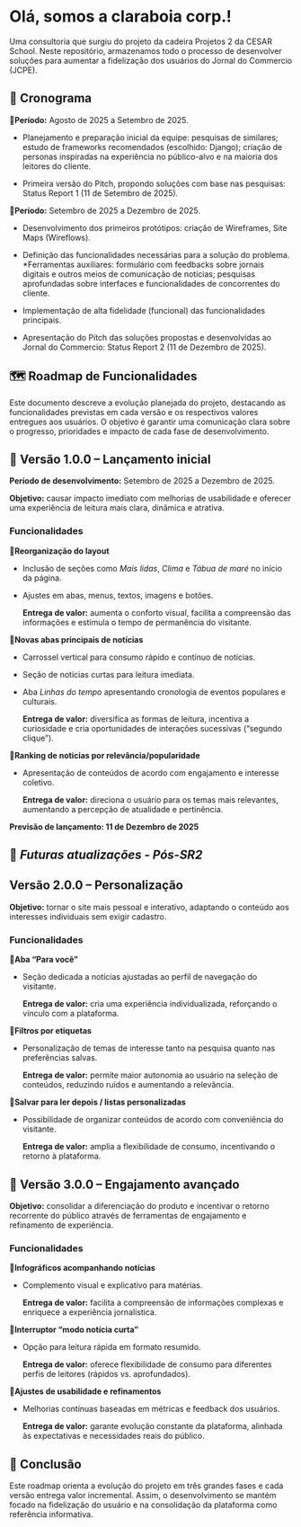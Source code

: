 # Olá, somos a claraboia corp.!
Uma consultoria que surgiu do projeto da cadeira Projetos 2 da CESAR School. Neste repositório, armazenamos todo o processo de desenvolver soluções para aumentar a fidelização dos usuários do Jornal do Commercio (JCPE).

## 📆 Cronograma
🔹**Período:** Agosto de 2025 a Setembro de 2025.
- Planejamento e preparação inicial da equipe: pesquisas de similares; estudo de frameworks recomendados (escolhido: Django); criação de personas inspiradas na experiência no público-alvo e na maioria dos leitores do cliente.

- Primeira versão do Pitch, propondo soluções com base nas pesquisas: Status Report 1 (11 de Setembro de 2025).

🔹**Período:** Setembro de 2025 a Dezembro de 2025.
- Desenvolvimento dos primeiros protótipos: criação de Wireframes, Site Maps (Wireflows).

- Definição das funcionalidades necessárias para a solução do problema. *Ferramentas auxiliares: formulário com feedbacks sobre jornais digitais e outros meios de comunicação de notícias; pesquisas aprofundadas sobre interfaces e funcionalidades de concorrentes do cliente.

- Implementação de alta fidelidade (funcional) das funcionalidades principais.

- Apresentação do Pitch das soluções propostas e desenvolvidas ao Jornal do Commercio: Status Report 2 (11 de Dezembro de 2025).

## 🗺️ Roadmap de Funcionalidades
Este documento descreve a evolução planejada do projeto, destacando as funcionalidades previstas em cada versão e os respectivos valores entregues aos usuários. O objetivo é garantir uma comunicação clara sobre o progresso, prioridades e impacto de cada fase de desenvolvimento.

## 🚀 Versão 1.0.0 – Lançamento inicial
**Período de desenvolvimento:** Setembro de 2025 a Dezembro de 2025.

**Objetivo:** causar impacto imediato com melhorias de usabilidade e oferecer uma experiência de leitura mais clara, dinâmica e atrativa.

### Funcionalidades
🔹**Reorganização do layout**
  - Inclusão de seções como *Mais lidas*, *Clima* e *Tábua de maré* no início da página.
  - Ajustes em abas, menus, textos, imagens e botões.

    **Entrega de valor:** aumenta o conforto visual, facilita a compreensão das informações e estimula o tempo de permanência do visitante.

🔹**Novas abas principais de notícias**
  - Carrossel vertical para consumo rápido e contínuo de notícias.
  - Seção de notícias curtas para leitura imediata.
  - Aba *Linhas do tempo* apresentando cronologia de eventos populares e culturais.
    
    **Entrega de valor:** diversifica as formas de leitura, incentiva a curiosidade e cria oportunidades de interações sucessivas (“segundo clique”).

🔹**Ranking de notícias por relevância/popularidade**
  - Apresentação de conteúdos de acordo com engajamento e interesse coletivo.

    **Entrega de valor:** direciona o usuário para os temas mais relevantes, aumentando a percepção de atualidade e pertinência.

**Previsão de lançamento: 11 de Dezembro de 2025**

## 🔮 *Futuras atualizações - Pós-SR2*
## Versão 2.0.0 – Personalização

**Objetivo:** tornar o site mais pessoal e interativo, adaptando o conteúdo aos interesses individuais sem exigir cadastro.

### Funcionalidades
🔹**Aba “Para você”**
  - Seção dedicada a notícias ajustadas ao perfil de navegação do visitante.

    **Entrega de valor:** cria uma experiência individualizada, reforçando o vínculo com a plataforma.

🔹**Filtros por etiquetas**
  - Personalização de temas de interesse tanto na pesquisa quanto nas preferências salvas.

    **Entrega de valor:** permite maior autonomia ao usuário na seleção de conteúdos, reduzindo ruídos e aumentando a relevância.

🔹**Salvar para ler depois / listas personalizadas**
  - Possibilidade de organizar conteúdos de acordo com conveniência do visitante.
  
    **Entrega de valor:** amplia a flexibilidade de consumo, incentivando o retorno à plataforma.

## 🔹 Versão 3.0.0 – Engajamento avançado
**Objetivo:** consolidar a diferenciação do produto e incentivar o retorno recorrente do público através de ferramentas de engajamento e refinamento de experiência.

### Funcionalidades
🔹**Infográficos acompanhando notícias**
  - Complemento visual e explicativo para matérias.

    **Entrega de valor:** facilita a compreensão de informações complexas e enriquece a experiência jornalística.

🔹**Interruptor “modo notícia curta”**
  - Opção para leitura rápida em formato resumido.

    **Entrega de valor:** oferece flexibilidade de consumo para diferentes perfis de leitores (rápidos vs. aprofundados).

🔹**Ajustes de usabilidade e refinamentos**
  - Melhorias contínuas baseadas em métricas e feedback dos usuários.

    **Entrega de valor:** garante evolução constante da plataforma, alinhada às expectativas e necessidades reais do público.


## 📍 Conclusão
Este roadmap orienta a evolução do projeto em três grandes fases e cada versão entrega valor incremental. Assim, o desenvolvimento se mantém focado na fidelização do usuário e na consolidação da plataforma como referência informativa.